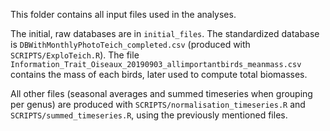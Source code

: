 This folder contains all input files used in the analyses. 

The initial, raw databases are in `initial_files`. The standardized database is `DBWithMonthlyPhotoTeich_completed.csv` (produced with `SCRIPTS/ExploTeich.R`). The file `Information_Trait_Oiseaux_20190903_allimportantbirds_meanmass.csv` contains the mass of each birds, later used to compute total biomasses. 

All other files (seasonal averages and summed timeseries when grouping per genus) are produced with `SCRIPTS/normalisation_timeseries.R` and `SCRIPTS/summed_timeseries.R`, using the previously mentioned files.
